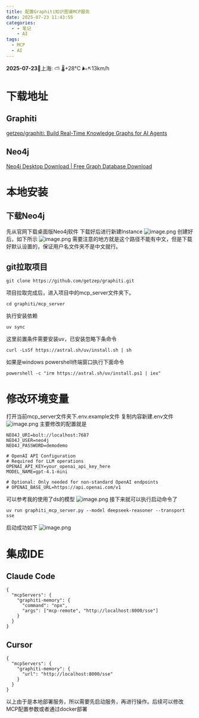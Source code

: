 ```yaml
---
title: 配置Graphiti知识图谱MCP服务
date: 2025-07-23 11:43:55
categories:
  - - 笔记
    - AI
tags:
  - MCP
  - AI
---
```

**2025-07-23**🌱上海: ⛅️  🌡️+28°C 🌬️↖13km/h

# 下载地址
## Graphiti
[getzep/graphiti: Build Real-Time Knowledge Graphs for AI Agents](https://github.com/getzep/graphiti)
## Neo4j
[Neo4j Desktop Download | Free Graph Database Download](https://neo4j.com/download/)

# 本地安装
## 下载Neo4j
先从官网下载桌面版Neo4j软件 
下载好后进行新建Instance
![image.png](https://cdn.easymuzi.cn/img/20250723120957635.png)
创建好后，如下所示
![image.png](https://cdn.easymuzi.cn/img/20250723135515574.png)
需要注意的地方就是这个路径不能有中文，但是下载好默认设置的，保证用户名文件夹不是中文就行。
## git拉取项目

```
git clone https://github.com/getzep/graphiti.git
```
项目拉取完成后，进入项目中的mcp_server文件夹下。
```
cd graphiti/mcp_server
```
执行安装依赖
```
uv sync
```
这里前置条件需要安装uv，已安装忽略下条命令
```
curl -LsSf https://astral.sh/uv/install.sh | sh
```
如果是windows powershell终端窗口执行下面命令
```
powershell -c "irm https://astral.sh/uv/install.ps1 | iex"
```
# 修改环境变量
打开当前mcp_server文件夹下.env.example文件
复制内容新建.env文件
![image.png](https://cdn.easymuzi.cn/img/20250723140428039.png)
主要修改的配置就是
```
NEO4J_URI=bolt://localhost:7687
NEO4J_USER=neo4j
NEO4J_PASSWORD=demodemo

# OpenAI API Configuration
# Required for LLM operations
OPENAI_API_KEY=your_openai_api_key_here
MODEL_NAME=gpt-4.1-mini

# Optional: Only needed for non-standard OpenAI endpoints
# OPENAI_BASE_URL=https://api.openai.com/v1
```
可以参考我的使用了ds的模型
![image.png](https://cdn.easymuzi.cn/img/20250723141717132.png)
接下来就可以执行启动命令了
```
uv run graphiti_mcp_server.py --model deepseek-reasoner --transport sse
```
启动成功如下
![image.png](https://cdn.easymuzi.cn/img/20250723141810868.png)
# 集成IDE

## Claude Code

```
{
  "mcpServers": {
    "graphiti-memory": {
      "command": "npx",
      "args": ["mcp-remote", "http://localhost:8000/sse"]
    }
  }
}
```

## Cursor
```
{
  "mcpServers": {
    "graphiti-memory": {
      "url": "http://localhost:8000/sse"
    }
  }
}
```

以上由于是本地部署服务，所以需要先启动服务，再进行操作。后续可以修改MCP配置参数或者通过docker部署 